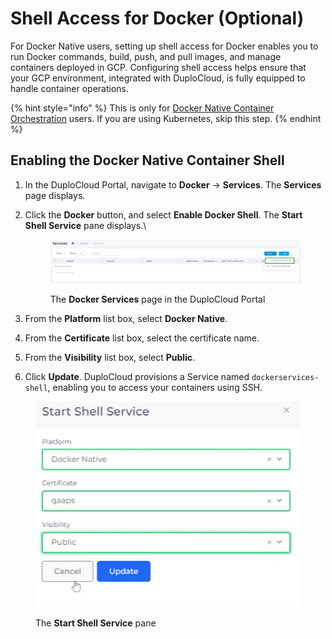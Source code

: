 # Shell Access for Docker (Optional)

For Docker Native users, setting up shell access for Docker enables you to run Docker commands, build, push, and pull images, and manage containers deployed in GCP. Configuring shell access helps ensure that your GCP environment, integrated with DuploCloud, is fully equipped to handle container operations.

{% hint style="info" %}
This is only for [Docker Native Container Orchestration](../../container-orchestrators/) users. If you are using Kubernetes, skip this step.
{% endhint %}

## Enabling the Docker Native Container Shell

1. In the DuploCloud Portal, navigate to **Docker** -> **Services**. The **Services** page displays.
2.  Click the **Docker** button, and select **Enable Docker Shell**. The **Start Shell Service** pane displays.\


    <div align="left">

    <figure><img src="../../.gitbook/assets/docker shell enable.png" alt=""><figcaption><p>The <strong>Docker Services</strong> page in the DuploCloud Portal</p></figcaption></figure>

    </div>
3. From the **Platform** list box, select **Docker Native**.
4. From the **Certificate** list box, select the certificate name.
5. From the **Visibility** list box, select **Public**.&#x20;
6. Click **Update**. DuploCloud provisions a Service named `dockerservices-shell`, enabling you to access your containers using SSH.

<div align="left">

<figure><img src="../../.gitbook/assets/AWS_Shell_Service.png" alt=""><figcaption><p>The <strong>Start Shell Service</strong> pane</p></figcaption></figure>

</div>
